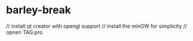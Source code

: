 # barley-break
// install qt creator with opengl support
// install the minGW for simplicity
// opnen TAG.pro
